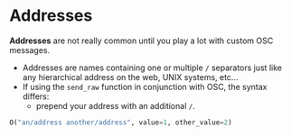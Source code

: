 # Addresses

**Addresses** are not really common until you play a lot with custom OSC messages.

- Addresses are names containing one or multiple  `/` separators just like any hierarchical address on the web, UNIX systems, etc...
- If using the `send_raw` function in conjunction with OSC, the syntax differs:
  - prepend your address with an additional `/`.

```python
O("an/address another/address", value=1, other_value=2)
```



